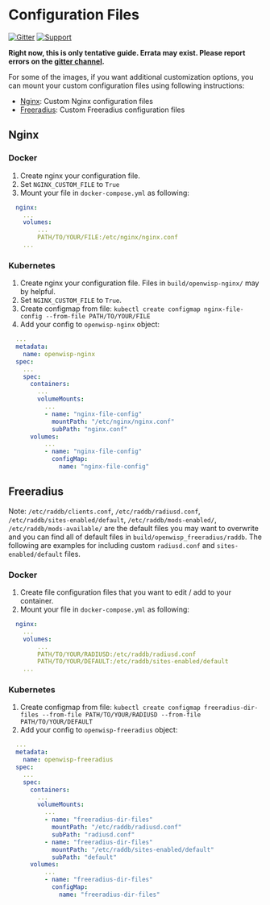 # Configuration Files

[![Gitter](https://badges.gitter.im/openwisp/dockerize-openwisp.svg)](https://gitter.im/openwisp/dockerize-openwisp?utm_source=badge&utm_medium=badge&utm_campaign=pr-badge)
[![Support](https://img.shields.io/badge/support-orange.svg)](http://openwisp.org/support.html)

**Right now, this is only tentative guide. Errata may exist. Please report errors on the [gitter channel](https://gitter.im/openwisp/dockerize-openwisp?utm_source=badge&utm_medium=badge&utm_campaign=pr-badge).**

For some of the images, if you want additional customization options, you can mount your custom configuration files using following instructions:

- [Nginx](#Nginx): Custom Nginx configuration files
- [Freeradius](#Freeradius): Custom Freeradius configuration files

## Nginx

### Docker

1. Create nginx your configuration file.
2. Set `NGINX_CUSTOM_FILE` to `True`
3. Mount your file in `docker-compose.yml` as following:

```yaml
  nginx:
    ...
    volumes:
        ...
        PATH/TO/YOUR/FILE:/etc/nginx/nginx.conf
    ...
```

### Kubernetes

1. Create nginx your configuration file. Files in `build/openwisp-nginx/` may by helpful.
2. Set `NGINX_CUSTOM_FILE` to `True`.
3. Create configmap from file: `kubectl create configmap nginx-file-config --from-file PATH/TO/YOUR/FILE`
4. Add your config to `openwisp-nginx` object:

```yaml
  ...
  metadata:
    name: openwisp-nginx
  spec:
    ...
    spec:
      containers:
        ...
        volumeMounts:
          ...
          - name: "nginx-file-config"
            mountPath: "/etc/nginx/nginx.conf"
            subPath: "nginx.conf"
      volumes:
          ...
          - name: "nginx-file-config"
            configMap:
              name: "nginx-file-config"
```

## Freeradius

Note: `/etc/raddb/clients.conf`, `/etc/raddb/radiusd.conf`, `/etc/raddb/sites-enabled/default`, `/etc/raddb/mods-enabled/`, `/etc/raddb/mods-available/` are the default files you may want to overwrite and you can find all of default files in `build/openwisp_freeradius/raddb`. The following are examples for including custom `radiusd.conf` and  `sites-enabled/default` files.

### Docker

1. Create file configuration files that you want to edit / add to your container.
2. Mount your file in `docker-compose.yml` as following:

```yaml
  nginx:
    ...
    volumes:
        ...
        PATH/TO/YOUR/RADIUSD:/etc/raddb/radiusd.conf
        PATH/TO/YOUR/DEFAULT:/etc/raddb/sites-enabled/default
    ...
```

### Kubernetes

1. Create configmap from file: `kubectl create configmap freeradius-dir-files --from-file PATH/TO/YOUR/RADIUSD --from-file PATH/TO/YOUR/DEFAULT`
2. Add your config to `openwisp-freeradius` object:

```yaml
  ...
  metadata:
    name: openwisp-freeradius
  spec:
    ...
    spec:
      containers:
        ...
        volumeMounts:
          ...
          - name: "freeradius-dir-files"
            mountPath: "/etc/raddb/radiusd.conf"
            subPath: "radiusd.conf"
          - name: "freeradius-dir-files"
            mountPath: "/etc/raddb/sites-enabled/default"
            subPath: "default"
      volumes:
          ...
          - name: "freeradius-dir-files"
            configMap:
              name: "freeradius-dir-files"
```
